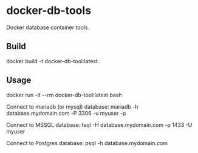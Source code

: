 # docker-db-tools
Docker database container tools.

## Build ##
docker build -t docker-db-tool:latest .

## Usage ##
docker run -it --rm docker-db-tool:latest bash

Connect to mariadb (or mysql) database: 
mariadb -h database.mydomain.com -P 3306 -u myuser -p

Connect to MSSQL database: 
tsql -H database.mydomain.com -p 1433 -U myuser

Connect to Postgres database:
psql -h database.mydomain.com
